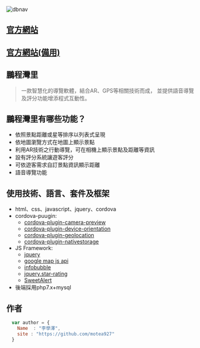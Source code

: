 ![dbnav](https://1031241139.000webhostapp.com/dbnav-web/img/logo.jpg)
## [官方網站](https://dbnav.herokuapp.com/)
## [官方網站(備用)](https://1031241139.000webhostapp.com/dbnav-web/index.html)
## 鵬程灣里
> 一款智慧化的導覽軟體，結合AR、GPS等相關技術而成，
並提供語音導覽及評分功能增添程式互動性。

## 鵬程灣里有哪些功能？

* 依照景點距離或星等排序以列表式呈現
* 依地圖瀏覽方式在地圖上顯示景點
* 利用AR技術之行動導覽，可在相機上顯示景點及距離等資訊
* 設有評分系統讓遊客評分
* 可依遊客需求自訂景點資訊顯示距離
* 語音導覽功能

## 使用技術、語言、套件及框架

* html、css、javascript、jquery、cordova
* cordova-puugin:
    *   [cordova-plugin-camera-preview](https://www.npmjs.com/package/cordova-plugin-camera-preview)
    *   [cordova-plugin-device-orientation](https://www.npmjs.com/package/cordova-plugin-device-orientation)
    *   [cordova-plugin-geolocation](https://www.npmjs.com/package/cordova-plugin-geolocation)
    *   [cordova-plugin-nativestorage](https://www.npmjs.com/package/cordova-plugin-nativestorage)
* JS Framework:
    * [jquery](https://jquery.com/)
    * [google map js api](https://developers.google.com/maps/documentation/javascript/?hl=zh-tw)
    * [infobubble](https://github.com/googlemaps/js-info-bubble)
    * [jquery.star-rating](https://github.com/nashio/star-rating-svg)
    * [SweetAlert](https://sweetalert.js.org/guides/)
* 後端採用php7.x+mysql

## 作者

```javascript
  var author = {
    Name  : "李學澤",
    site : "https://github.com/motea927"
  }
```